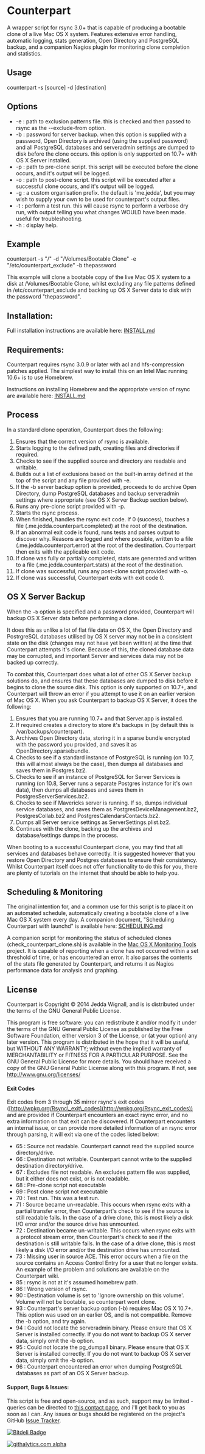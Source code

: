 # Counterpart

A wrapper script for rsync 3.0+ that is capable of producing a bootable clone of a live Mac OS X system.
Features extensive error handling, automatic logging, stats generation, Open Directory and PostgreSQL backup, and a companion Nagios plugin for monitoring clone completion and statistics.

## Usage
counterpart -s [source] -d [destination] <options>

## Options
*	 -e		:	path to exclusion patterns file. this is checked and then passed to rsync as the --exclude-from option.
*	 -b		:	password for server backup. when this option is supplied with a password, Open Directory is archived (using the supplied password) and all PostgreSQL databases
				and serveradmin settings are dumped to disk before the clone occurs. this option is only supported on 10.7+ with OS X Server installed.
*	 -p		:	path to pre-clone script. this script will be executed before the clone occurs, and it's output will be logged.
*	 -o		:	path to post-clone script. this script will be executed after a successful clone occurs, and it's output will be logged.
*	 -g		:	a custom organisation prefix. the default is 'me.jedda', but you may wish to supply your own to be used for counterpart's output files.
*	 -t		:	perform a test run. this will cause rsync to perform a verbose dry run, with output telling you what changes WOULD have been made. useful for troubleshooting.
*	 -h		:	display help.

## Example
counterpart -s "/" -d "/Volumes/Bootable Clone" -e "/etc/counterpart\_exclude" -b thepassword

This example will clone a bootable copy of the live Mac OS X system to a disk at /Volumes/Bootable Clone, whilst excluding any file patterns defined in /etc/counterpart_exclude and
backing up OS X Server data to disk with the password "thepassword".

## Installation:
Full installation instructions are available here: [INSTALL.md](https://github.com/jedda/Counterpart/blob/master/INSTALL.md)

## Requirements:
Counterpart requires rsync 3.0.9 or later with acl and hfs-compression patches applied. The simplest way to install this on an Intel Mac running 10.6+ is to use Homebrew.

Instructions on installing Homebrew and the appropriate version of rsync are available here: [INSTALL.md](https://github.com/jedda/Counterpart/blob/master/INSTALL.md)

## Process

In a standard clone operation, Counterpart does the following:

1. Ensures that the correct version of rsync is available.
2. Starts logging to the defined path, creating files and directories if required.
3. Checks to see if the supplied source and directory are readable and writable.
4. Builds out a list of exclusions based on the built-in array defined at the top of the script and any file provided with -e.
5. If the -b server backup option is provided, proceeds to do archive Open Directory, dump PostgreSQL databases and backup serveradmin settings where appropriate (see OS X Server Backup section below).
6. Runs any pre-clone script provided with -p.
7. Starts the rsync process.
8. When finished, handles the rsync exit code. If 0 (success), touches a file (.me.jedda.counterpart.completed) at the root of the destination.
9. If an abnormal exit code is found, runs tests and parses output to discover why. Reasons are logged and where possible, written to a file (.me.jedda.counterpart.error) at the root of the destination. Counterpart then exits with the applicable exit code.
10. If clone was fully or partially completed, stats are generated and written to a file (.me.jedda.counterpart.stats) at the root of the destination.
11. If clone was successful, runs any post-clone script provided with -o.
12. If clone was successful, Counterpart exits with exit code 0.

## OS X Server Backup

When the `-b` option is specified and a password provided, Counterpart will backup OS X Server data before performing a clone.

It does this as unlike a lot of flat file data on OS X, the Open Directory and PostrgreSQL databases utilised by OS X server may not be in a consistent state on the disk (changes may not have yet been written) at the time that Counterpart attempts it's clone. Because of this, the cloned database data may be corrupted, and important Server and services data may not be backed up correctly.

To combat this, Counterpart does what a lot of other OS X Server backup solutions do, and ensures that these databases are dumped to disk before it begins to clone the source disk. This option is only supported on 10.7+, and Counterpart will throw an error if you attempt to use it on an earlier version of Mac OS X. When you ask Counterpart to backup OS X Server, it does the following:

1. Ensures that you are running 10.7+ and that Server.app is installed.
2. If required creates a directory to store it's backups in (by default this is /var/backups/counterpart).
3. Archives Open Directory data, storing it in a sparse bundle encrypted with the password you provided, and saves it as OpenDirectory.sparsebundle.
3. Checks to see if a standard instance of PostgreSQL is running (on 10.7, this will almost always be the case), then dumps all databases and saves them in Postgres.bz2.
4. Checks to see if an instance of PostgreSQL for Server Services is running (on 10.8, Server runs a separate Postgres instance for it's own data), then dumps all databases and saves them in PostgresServerServices.bz2.
5. Checks to see if Mavericks server is running. If so, dumps individual service databases, and saves them as PostgresDeviceManagement.bz2, PostgresCollab.bz2 and PostgresCalendarsContacts.bz2.
6. Dumps all Server service settings as ServerSettings.plist.bz2.
7. Continues with the clone, backing up the archives and database/settings dumps in the process.

When booting to a successful Counterpart clone, you may find that all services and databases behave correctly. It is suggested however that you restore Open Directory and Postgres databases to ensure their consistency. Whilst Counterpart itself does not offer functionality to do this for you, there are plenty of tutorials on the internet that should be able to help you.

## Scheduling & Monitoring

The original intention for, and a common use for this script is to place it on an automated schedule, automatically creating a bootable clone of a live Mac OS X system every day. A companion document, "Scheduling Counterpart with launchd" is available here: [SCHEDULING.md](https://github.com/jedda/Counterpart/blob/master/SCHEDULING.md)

A companion script for monitoring the status of scheduled clones (check\_counterpart\_clone.sh) is available in the [Mac OS X Monitoring Tools](https://github.com/jedda/Counterpart/blob/master/SCHEDULING.md) project. It is capable of reporting when a clone has not occurred within a set threshold of time, or has encountered an error. It also parses the contents of the stats file generated by Counterpart, and returns it as Nagios performance data for analysis and graphing.

## License
Counterpart is Copyright © 2014 Jedda Wignall, and is is distributed under the terms of the GNU General Public License.

This program is free software: you can redistribute it and/or modify
it under the terms of the GNU General Public License as published by
the Free Software Foundation, either version 3 of the License, or
(at your option) any later version.
This program is distributed in the hope that it will be useful,
but WITHOUT ANY WARRANTY; without even the implied warranty of
MERCHANTABILITY or FITNESS FOR A PARTICULAR PURPOSE.  See the
GNU General Public License for more details.
You should have received a copy of the GNU General Public License
along with this program.  If not, see <http://www.gnu.org/licenses/>

#### Exit Codes

Exit codes from 3 through 35 mirror rsync's exit codes ([http://wpkg.org/Rsync\_exit\_codes](http://wpkg.org/Rsync_exit_codes)) and are provided if Counterpart encounters an exact rsync error, and no extra information on that exit can be discovered. If Counterpart encounters an internal issue, or can provide more detailed information of an rsync error through parsing, it will exit via one of the codes listed below:

- 65 : Source not readable. Counterpart cannot read the supplied source directory/drive.
- 66 : Destination not writable. Counterpart cannot write to the supplied destination directory/drive.
- 67 : Excludes file not readable. An excludes pattern file was supplied, but it either does not exist, or is not readable.
- 68 : Pre-clone script not executable
- 69 : Post clone script not executable
- 70 : Test run. This was a test run.
- 71 : Source became un-readable. This occurs when rsync exits with a partial transfer error, then Counterpart's check to see if the source is still readable fails. In the case of a drive clone, this is most likely a disk I/O error and/or the source drive has unmounted.
- 72 : Destination became un-writable. This occurs when rsync exits with a protocol stream error, then Counterpart's check to see if the destination is still writable fails. In the case of a drive clone, this is most likely a disk I/O error and/or the destination drive has unmounted.
- 73 : Missing user in source ACE. This error occurs when a file on the source contains an Access Control Entry for a user that no longer exists. An example of the problem and solutions are available on the Counterpart wiki.
- 85 : rsync is not at it's assumed homebrew path.
- 86 : Wrong version of rsync.
- 90 : Destination volume is set to 'Ignore ownership on this volume'. Volume will not be bootable, so counterpart wont clone.
- 93 : Counterpart's server backup option (-b) requires Mac OS X 10.7+. This option was used on an earlier OS, and is not compatible. Remove the -b option, and try again.
- 94 : Could not locate the serveradmin binary. Please ensure that OS X Server is installed correctly. If you do not want to backup OS X server data, simply omit the -b option.
- 95 : Could not locate the pg_dumpall binary. Please ensure that OS X Server is installed correctly. If you do not want to backup OS X server data, simply omit the -b option.
- 96 : Counterpart encountered an error when dumping PostgreSQL databases as part of an OS X Server backup.

#### Support, Bugs & Issues:
This script is free and open-source, and as such, support may be limited - queries can be directed to [this contact page](http://jedda.me/contact-jedda/), and i'll get back to you as soon as I can. Any issues or bugs should be registered on the project's GitHub [Issue Tracker](https://github.com/jedda/Counterpart/issues).

[![Bitdeli Badge](https://d2weczhvl823v0.cloudfront.net/jedda/counterpart/trend.png)](https://bitdeli.com/free "Bitdeli Badge")

[![githalytics.com alpha](https://cruel-carlota.pagodabox.com/053bfedbd08debcb002f8a9f8bca5740 "githalytics.com")](http://githalytics.com/jedda/Counterpart)